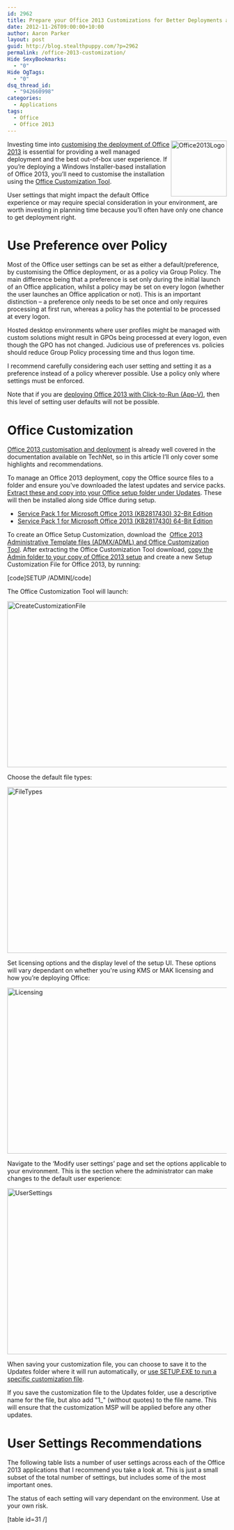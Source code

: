 ```yaml
---
id: 2962
title: Prepare your Office 2013 Customizations for Better Deployments and User Experience
date: 2012-11-26T09:00:00+10:00
author: Aaron Parker
layout: post
guid: http://blog.stealthpuppy.com/?p=2962
permalink: /office-2013-customization/
Hide SexyBookmarks:
  - "0"
Hide OgTags:
  - "0"
dsq_thread_id:
  - "942660998"
categories:
  - Applications
tags:
  - Office
  - Office 2013
---
```

[<img style="background-image: none; float: right; padding-top: 0px; padding-left: 0px; display: inline; padding-right: 0px; border: 0px;" title="Office2013Logo" alt="Office2013Logo" src="http://stealthpuppy.com/wp-content/uploads/2012/11/Office2013Logo_thumb.png" width="128" height="128" align="right" border="0" />](http://stealthpuppy.com/wp-content/uploads/2012/11/Office2013Logo.png)Investing time into [customising the deployment of Office 2013](http://technet.microsoft.com/en-us/library/cc179121.aspx) is essential for providing a well managed deployment and the best out-of-box user experience. If you’re deploying a Windows Installer-based installation of Office 2013, you’ll need to customise the installation using the [Office Customization Tool](http://www.microsoft.com/en-us/download/details.aspx?id=35554).

User settings that might impact the default Office experience or may require special consideration in your environment, are worth investing in planning time because you’ll often have only one chance to get deployment right.

# Use Preference over Policy

Most of the Office user settings can be set as either a default/preference, by customising the Office deployment, or as a policy via Group Policy. The main difference being that a preference is set only during the initial launch of an Office application, whilst a policy may be set on every logon (whether the user launches an Office application or not). This is an important distinction – a preference only needs to be set once and only requires processing at first run, whereas a policy has the potential to be processed at every logon.

Hosted desktop environments where user profiles might be managed with custom solutions might result in GPOs being processed at every logon, even though the GPO has not changed. Judicious use of preferences vs. policies should reduce Group Policy processing time and thus logon time.

I recommend carefully considering each user setting and setting it as a preference instead of a policy wherever possible. Use a policy only where settings must be enforced.

Note that if you are [deploying Office 2013 with Click-to-Run (App-V)](http://technet.microsoft.com/en-us/library/jj219428.aspx), then this level of setting user defaults will not be possible.

# Office Customization

[Office 2013 customisation and deployment](http://technet.microsoft.com/en-us/library/cc178982.aspx) is already well covered in the documentation available on TechNet, so in this article I’ll only cover some highlights and recommendations.

To manage an Office 2013 deployment, copy the Office source files to a folder and ensure you've downloaded the latest updates and service packs. [Extract these and copy into your Office setup folder under Updates](http://technet.microsoft.com/en-us/library/cc178995.aspx). These will then be installed along side Office during setup.

  * [Service Pack 1 for Microsoft Office 2013 (KB2817430) 32-Bit Edition](http://www.microsoft.com/en-us/download/details.aspx?id=42017)
  * [Service Pack 1 for Microsoft Office 2013 (KB2817430) 64-Bit Edition](http://www.microsoft.com/en-us/download/details.aspx?id=42006)

To create an Office Setup Customization, download the  [Office 2013 Administrative Template files (ADMX/ADML) and Office Customization Tool](http://www.microsoft.com/en-us/download/details.aspx?id=35554). After extracting the Office Customization Tool download, [copy the Admin folder to your copy of Office 2013 setup](http://technet.microsoft.com/en-us/library/cc179121.aspx) and create a new Setup Customization File for Office 2013, by running:

[code]SETUP /ADMIN[/code]

The Office Customization Tool will launch:

[<img style="background-image: none; padding-top: 0px; padding-left: 0px; display: inline; padding-right: 0px; border: 0px;" title="CreateCustomizationFile" alt="CreateCustomizationFile" src="http://stealthpuppy.com/wp-content/uploads/2012/11/CreateCustomizationFile_thumb.png" width="660" height="380" border="0" />](http://stealthpuppy.com/wp-content/uploads/2012/11/CreateCustomizationFile.png)

Choose the default file types:

[<img style="background-image: none; padding-top: 0px; padding-left: 0px; display: inline; padding-right: 0px; border: 0px;" title="FileTypes" alt="FileTypes" src="http://stealthpuppy.com/wp-content/uploads/2012/11/FileTypes_thumb.png" width="660" height="380" border="0" />](http://stealthpuppy.com/wp-content/uploads/2012/11/FileTypes.png)

Set licensing options and the display level of the setup UI. These options will vary dependant on whether you're using KMS or MAK licensing and how you’re deploying Office:

[<img style="background-image: none; padding-top: 0px; padding-left: 0px; display: inline; padding-right: 0px; border: 0px;" title="Licensing" alt="Licensing" src="http://stealthpuppy.com/wp-content/uploads/2012/11/Licensing_thumb.png" width="660" height="380" border="0" />](http://stealthpuppy.com/wp-content/uploads/2012/11/Licensing.png)

Navigate to the ‘Modify user settings’ page and set the options applicable to your environment. This is the section where the administrator can make changes to the default user experience:

[<img style="background-image: none; padding-top: 0px; padding-left: 0px; display: inline; padding-right: 0px; border: 0px;" title="UserSettings" alt="UserSettings" src="http://stealthpuppy.com/wp-content/uploads/2012/11/UserSettings_thumb.png" width="660" height="380" border="0" />](http://stealthpuppy.com/wp-content/uploads/2012/11/UserSettings.png)

When saving your customization file, you can choose to save it to the Updates folder where it will run automatically, or [use SETUP.EXE to run a specific customization file](http://technet.microsoft.com/en-us/library/cc178956.aspx).

If you save the customization file to the Updates folder, use a descriptive name for the file, but also add "1_" (without quotes) to the file name. This will ensure that the customization MSP will be applied before any other updates.

# User Settings Recommendations

The following table lists a number of user settings across each of the Office 2013 applications that I recommend you take a look at. This is just a small subset of the total number of settings, but includes some of the most important ones.

The status of each setting will vary dependant on the environment. Use at your own risk.

[table id=31 /]